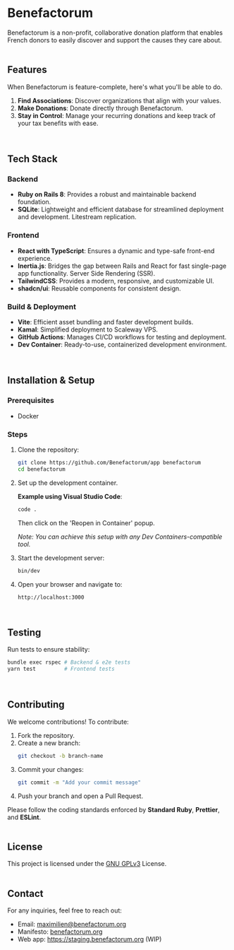 # Benefactorum

Benefactorum is a non-profit, collaborative donation platform that enables French donors to easily discover and support the causes they care about.
<br>
<br>

## Features

When Benefactorum is feature-complete, here's what you'll be able to do.

1. **Find Associations**: Discover organizations that align with your values.
2. **Make Donations**: Donate directly through Benefactorum.
3. **Stay in Control**: Manage your recurring donations and keep track of your tax benefits with ease.
<br>

## Tech Stack

### Backend
- **Ruby on Rails 8**: Provides a robust and maintainable backend foundation.
- **SQLite**: Lightweight and efficient database for streamlined deployment and development. Litestream replication.

### Frontend
- **React with TypeScript**: Ensures a dynamic and type-safe front-end experience.
- **Inertia.js**: Bridges the gap between Rails and React for fast single-page app functionality. Server Side Rendering (SSR).
- **TailwindCSS**: Provides a modern, responsive, and customizable UI.
- **shadcn/ui**: Reusable components for consistent design.

### Build & Deployment
- **Vite**: Efficient asset bundling and faster development builds.
- **Kamal**: Simplified deployment to Scaleway VPS.
- **GitHub Actions**: Manages CI/CD workflows for testing and deployment.
- **Dev Container**: Ready-to-use, containerized development environment.
<br>

## Installation & Setup

### Prerequisites
- Docker


### Steps

1. Clone the repository:
   ```bash
   git clone https://github.com/Benefactorum/app benefactorum
   cd benefactorum
   ```
2. Set up the development container.

   **Example using Visual Studio Code**:
   ```bash
   code .
   ```
   Then click on the 'Reopen in Container' popup.

   *Note: You can achieve this setup with any Dev Containers-compatible tool.*

3. Start the development server:
   ```bash
   bin/dev
   ```

4. Open your browser and navigate to:
   ```
   http://localhost:3000
   ```
<br>

## Testing

Run tests to ensure stability:
```bash
bundle exec rspec # Backend & e2e tests
yarn test         # Frontend tests
```
<br>

## Contributing

We welcome contributions! To contribute:
1. Fork the repository.
2. Create a new branch:
   ```bash
   git checkout -b branch-name
   ```
3. Commit your changes:
   ```bash
   git commit -m "Add your commit message"
   ```
4. Push your branch and open a Pull Request.

Please follow the coding standards enforced by **Standard Ruby**, **Prettier**, and **ESLint**.
<br>
<br>

## License

This project is licensed under the [GNU GPLv3](./License) License.
<br>
<br>

## Contact

For any inquiries, feel free to reach out:
- Email: maximilien@benefactorum.org
- Manifesto: [benefactorum.org](https://benefactorum.org)
- Web app: https://staging.benefactorum.org (WIP)
